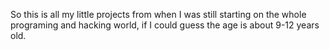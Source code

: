 So this is all my little projects from when I was still starting on the whole programing and hacking world, if I could guess the age is about 9-12 years old.

